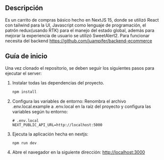 ## Descripción

Es un carrito de compras básico hecho en NextJS 15, donde se utilizó React con tailwind para la UI, Javascript como lenguaje de programación, el patrón redux(usando RTK) para el manejo del estado global, además para mejorar la experiencia de usuario se utilizó SweetAlert2. Para funcionar necesita del backend https://github.com/juampifer/backend-ecommerce

## Guía de inicio

Una vez clonado el repositorio, se deben seguir los siguientes pasos para ejecutar el server:

1.  Instalar todas las dependencias del proyecto.
    ```bash
    npm install
    ```
2.	Configura las variables de entorno:
    Renombra el archivo .env.local.example a .env.local en la raíz del proyecto y configura las variables según tu entorno:
    ```env
    # .env.local
    NEXT_PUBLIC_API_URL=http://localhost:5000
    ```
3.  Ejecuta la aplicación hecha en nextjs:
    ```bash
    npm run dev
    ```
4. Abre el navegador en la siguiente dirección:
[http://localhost:3000](http://localhost:3000)
